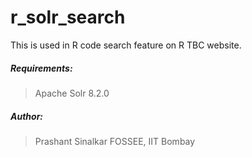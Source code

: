 # r_solr_search

This is used in R code search feature on R TBC website.

##### Requirements: 
> Apache Solr 8.2.0

##### Author: 
> Prashant Sinalkar
> FOSSEE, IIT Bombay
